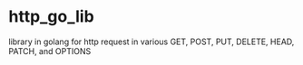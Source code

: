 # http_go_lib
library in golang for http request in various GET, POST, PUT, DELETE, HEAD, PATCH, and OPTIONS
